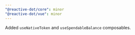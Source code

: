 ```yaml
---
"@reactive-dot/core": minor
"@reactive-dot/vue": minor
---
```


Added `useNativeToken` and `useSpendableBalance` composables.
